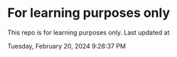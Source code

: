 # For learning purposes only
This repo is for learning purposes only.
Last updated at

Tuesday, February 20, 2024 9:28:37 PM

